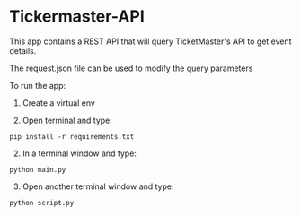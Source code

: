 # Tickermaster-API

This app contains a REST API that will query TicketMaster's API to get event details.

The request.json file can be used to modify the query parameters

To run the app:

1. Create a virtual env

2. Open terminal and type:
```
pip install -r requirements.txt

```

2. In a terminal window and type: 
```
python main.py 

```

3. Open another terminal window and type: 
``` 
python script.py 

```